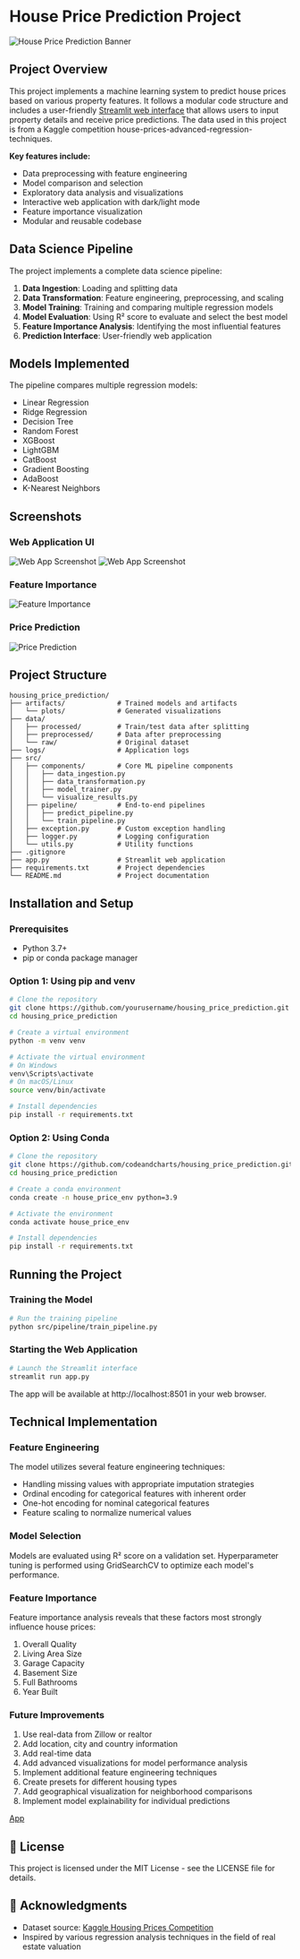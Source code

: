 # House Price Prediction Project

![House Price Prediction Banner](assets/images/abby-rurenko-uOYak90r4L0-unsplash.jpg)

## Project Overview

This project implements a machine learning system to predict house prices based on various property features. It follows a modular code structure and includes a user-friendly [Streamlit web interface](https://pridicthouseprice.streamlit.app/)  that allows users to input property details and receive price predictions. The data used in this project is from a Kaggle competition house-prices-advanced-regression-techniques.

**Key features include:**
- Data preprocessing with feature engineering
- Model comparison and selection
- Exploratory data analysis and visualizations
- Interactive web application with dark/light mode
- Feature importance visualization
- Modular and reusable codebase

## Data Science Pipeline

The project implements a complete data science pipeline:
1. **Data Ingestion**: Loading and splitting data
2. **Data Transformation**: Feature engineering, preprocessing, and scaling
3. **Model Training**: Training and comparing multiple regression models
4. **Model Evaluation**: Using R² score to evaluate and select the best model
5. **Feature Importance Analysis**: Identifying the most influential features
6. **Prediction Interface**: User-friendly web application

## Models Implemented

The pipeline compares multiple regression models:
- Linear Regression
- Ridge Regression
- Decision Tree
- Random Forest
- XGBoost
- LightGBM
- CatBoost
- Gradient Boosting
- AdaBoost
- K-Nearest Neighbors

## Screenshots

### Web Application UI
![Web App Screenshot](assets/screen_shots/01.png)
![Web App Screenshot](assets/screen_shots/02.png)

### Feature Importance
![Feature Importance](artifacts/plots/feature_importance.png)

### Price Prediction
![Price Prediction](assets/screen_shots/03.png)

## Project Structure

```
housing_price_prediction/
├── artifacts/             # Trained models and artifacts
│   └── plots/             # Generated visualizations
├── data/
│   ├── processed/         # Train/test data after splitting
│   ├── preprocessed/      # Data after preprocessing
│   └── raw/               # Original dataset
├── logs/                  # Application logs
├── src/
│   ├── components/        # Core ML pipeline components
│   │   ├── data_ingestion.py
│   │   ├── data_transformation.py
│   │   ├── model_trainer.py
│   │   └── visualize_results.py
│   ├── pipeline/          # End-to-end pipelines
│   │   ├── predict_pipeline.py
│   │   └── train_pipeline.py
│   ├── exception.py       # Custom exception handling
│   ├── logger.py          # Logging configuration
│   └── utils.py           # Utility functions
├── .gitignore
├── app.py                 # Streamlit web application
├── requirements.txt       # Project dependencies
└── README.md              # Project documentation
```

## Installation and Setup

### Prerequisites
- Python 3.7+
- pip or conda package manager

### Option 1: Using pip and venv

```bash
# Clone the repository
git clone https://github.com/yourusername/housing_price_prediction.git
cd housing_price_prediction

# Create a virtual environment
python -m venv venv

# Activate the virtual environment
# On Windows
venv\Scripts\activate
# On macOS/Linux
source venv/bin/activate

# Install dependencies
pip install -r requirements.txt
```

### Option 2: Using Conda

```bash
# Clone the repository
git clone https://github.com/codeandcharts/housing_price_prediction.git
cd housing_price_prediction

# Create a conda environment
conda create -n house_price_env python=3.9

# Activate the environment
conda activate house_price_env

# Install dependencies
pip install -r requirements.txt
```

## Running the Project

### Training the Model

```bash
# Run the training pipeline
python src/pipeline/train_pipeline.py
```

### Starting the Web Application

```bash
# Launch the Streamlit interface
streamlit run app.py
```

The app will be available at http://localhost:8501 in your web browser.

## Technical Implementation

### Feature Engineering

The model utilizes several feature engineering techniques:
- Handling missing values with appropriate imputation strategies
- Ordinal encoding for categorical features with inherent order
- One-hot encoding for nominal categorical features
- Feature scaling to normalize numerical values

### Model Selection

Models are evaluated using R² score on a validation set. Hyperparameter tuning is performed using GridSearchCV to optimize each model's performance.

### Feature Importance

Feature importance analysis reveals that these factors most strongly influence house prices:
1. Overall Quality
2. Living Area Size
3. Garage Capacity
4. Basement Size
5. Full Bathrooms
6. Year Built

### Future Improvements

1. Use real-data from Zillow or realtor
2. Add location, city and country information
3. Add real-time data
4. Add advanced visualizations for model performance analysis
5. Implement additional feature engineering techniques
6. Create presets for different housing types
7. Add geographical visualization for neighborhood comparisons
8. Implement model explainability for individual predictions


[App](https://pridicthouseprice.streamlit.app/) 

## 📄 License

This project is licensed under the MIT License - see the LICENSE file for details.

## 🙏 Acknowledgments

- Dataset source: [Kaggle Housing Prices Competition](https://www.kaggle.com/c/house-prices-advanced-regression-techniques)
- Inspired by various regression analysis techniques in the field of real estate valuation
